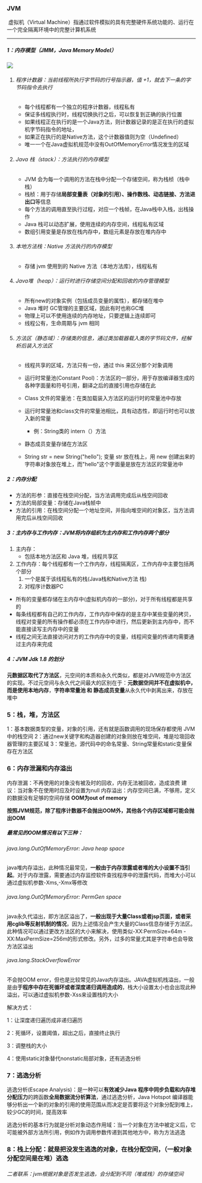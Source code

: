 ### JVM

​	虚拟机（Virtual Machine）指通过软件模拟的具有完整硬件系统功能的、运行在一个完全隔离环境中的完整计算机系统

------

##### 1：内存模型（JMM，Java Memory Model）

![](https://github.com/likang315/Java-and-Middleware/blob/master/JVM/JVM/jvm%E5%86%85%E5%AD%98%E6%A8%A1%E5%9E%8B.png?raw=true)

1. ###### 程序计数器：当前线程所执行字节码的行号指示器，值 +1，就去下一条的字节码指令去执行

   - 每个线程都有一个独立的程序计数器，线程私有
   - 保证多线程执行时，线程切换执行之后，可以恢复到正确的执行位置
   - 如果线程正在执行的是一个Java方法，则计数器记录的是正在执行的虚拟机字节码指令的地址，
   - 如果正在执行的是Native方法，这个计数器值则为空（Undefined）
   - 唯一一个在Java虚拟机规范中没有OutOfMemoryError情况发生的区域

2. ###### Java 栈（stack）：方法执行的内存模型

   - JVM 会为每一个调用的方法在栈中分配一个存储空间，称为栈桢（栈中栈） 
   - 栈桢：用于存储**局部变量表（对象的引用）、操作数栈、动态链接、方法进出口**等信息
   - 每个方法的调用直至执行过程，对应一个栈帧，在Java栈中入栈，出栈操作
   - Java 栈可以动态扩展，使用连续的内存空间，线程私有区域
   - 数组引用变量是存放在栈内存中，数组元素是存放在堆内存中

3. ###### 本地方法栈：Native 方法执行的内存模型

   - 存储 jvm 使用到的 Native 方法（本地方法库），线程私有

4. ###### Java堆（heap）：运行时进行存储空间分配和回收的内存管理模型

   - 所有new的对象实例（包括成员变量的属性），都存储在堆中
   - Java 堆时 GC管理的主要区域，因此有时也称GC堆
   - 物理上可以不使用连续的内存地址，只要逻辑上连续即可
   - 线程公有，生命周期与 jvm 相同

5. ###### 方法区（静态域）：存储类的信息，通过类加载器载入类的字节码文件，经解析后装入方法区

   - 线程共享的区域，方法只有一份，通过 this 来区分那个对象调用
   - 运行时常量池(Constant Pool)：方法区的一部分，用于存放编译器生成的各种字面量和符号引用，翻译之后的直接引用也存储在此
   - Class 文件的常量池：在类加载装入方法区的运行时的常量池中存放
   - 运行时常量池和class文件的常量池相比，具有动态性，即运行时也可以放入新的常量
     - 例：String类的 intern（）方法
   - 静态成员变量存储在方法区

   - String str = new String("hello");   变量 str 放在栈上，用 new 创建出来的字符串对象放在堆上，而"hello"这个字面量是放在方法区的常量池中

##### 2：内存分配

- 方法的形参：直接在栈空间分配，当方法调用完成后从栈空间回收
- 方法的局部变量：存储在Java栈帧中
- 方法的引用：在栈空间分配一个地址空间，并指向堆空间的对象区，当方法调用完后从栈空间回收

##### 3：主内存与工作内存：JVM将内存组织为主内存和工作内存两个部分

1. 主内存：
   - 包括本地方法区和 Java 堆，线程共享区 
2. 工作内存：每个线程都有一个工作内存，线程隔离区，工作内存中主要包括两个部分
   1. 一个是属于该线程私有的栈(Java栈和Native方法	栈)
   2. 对程序计数器PC

- 所有的变量都存储在主内存中(虚拟机内存的一部分)，对于所有线程都是共享的
- 每条线程都有自己的工作内存，工作内存中保存的是主存中某些变量的拷贝，线程对变量的所有操作都必须在工作内存中进行，然后更新到主内存中，而不能直接读写主内存中的变量
- 线程之间无法直接访问对方的工作内存中的变量，线程间变量的传递均需要通过主内存来完成

##### 4：JVM Jdk 1.8 的划分

​	**元数据区取代了方法区**，元空间的本质和永久代类似，都是对JVM规范中方法区的实现。不过元空间与永久代之间最大的区别在于：**元数据空间并不在虚拟机中，而是使用本地内存**，**字符串常量池 和 静态成员变量**从永久代中剥离出来，存放在堆中

### 5：栈，堆，方法区

1：基本数据类型的变量，对象的引用，还有就是函数调用的现场保存都使用 JVM 中的栈空间 2：通过new关键字和构造器创建的对象则放在堆空间，堆是垃圾回收器管理的主要区域 3：常量池，源代码中的命名常量、String常量和static变量保存在方法区

### 6：内存泄漏和内存溢出

内存泄漏：不再使用的对象没有被及时的回收，内存无法被回收，造成浪费 建议：当对象不在使用时应及时设置为null 内存溢出：内存空间已满，不够用，定义的数据没有足够的空间存储 **OOM为out of memory**

**按照JVM规范，除了程序计数器不会抛出OOM外，其他各个内存区域都可能会抛出OOM**

##### 最常见的OOM情况有以下三种：

###### java.lang.OutOfMemoryError: Java heap space

java堆内存溢出，此种情况最常见，**一般由于内存泄露或者堆的大小设置不当引起**。对于内存泄露，需要通过内存监控软件查找程序中的泄露代码，而堆大小可以通过虚拟机参数-Xms,-Xmx等修改

###### java.lang.OutOfMemoryError: PermGen space

java永久代溢出，即方法区溢出了，**一般出现于大量Class或者jsp页面，或者采用cglib等反射机制的情况**，因为上述情况会产生大量的Class信息存储于方法区。此种情况可以通过更改方法区的大小来解决，使用类似-XX:PermSize=64m -XX:MaxPermSize=256m的形式修改。另外，过多的常量尤其是字符串也会导致方法区溢出

###### java.lang.StackOverflowError

不会抛OOM error，但也是比较常见的Java内存溢出。JAVA虚拟机栈溢出，一般是由**于程序中存在死循环或者深度递归调用造成的**，栈大小设置太小也会出现此种溢出，可以通过虚拟机参数-Xss来设置栈的大小

解决方式：

1：让深度递归遍历成非递归遍历

2：死循环，设置阈值，超出之后，直接终止执行

3：调整栈的大小

4：使用static对象替代nonstatic局部对象，还有逃逸分析

### 7：逃逸分析

逃逸分析(Escape Analysis)：是一种可以**有效减少Java 程序中同步负载和内存堆分配压力**的跨函数**全局数据流分析算法**，通过逃逸分析，Java Hotspot 编译器能够分析出一个新的对象的引用的使用范围从而决定是否要将这个对象分配到堆上，较少GC的时间，提高效率

逃逸分析的基本行为就是分析对象动态作用域：当一个对象在方法中被定义后，它可能被外部方法所引用，例如作为调用参数传递到其他地方中，称为方法逃逸

### 8：栈上分配：就是把没发生逃逸的对象，在栈分配空间，（一般对象分配空间是在堆）逃逸

###### 二者联系：jvm根据对象是否发生逃逸，会分配到不同（堆或栈）的存储空间